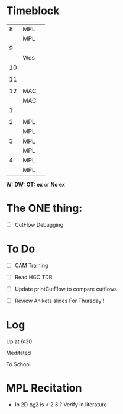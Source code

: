 # Timeblock

|     |     |     |
| --- | --- | --- |
| 8   | MPL |     |
|     | MPL |     |
| 9   |     |     |
|     | Wes |     |
| 10  |     |     |
|     |     |     |
| 11  |     |     |
|     |     |     |
| 12  | MAC |     |
|     | MAC |     |
| 1   |     |     |
|     |     |     |
| 2   | MPL |     |
|     | MPL |     |
| 3   | MPL |     |
|     | MPL |     |
| 4   | MPL |     |
|     | MPL |     |

**W:**
**DW:**
**OT:**
**ex** or **No ex**

# The ONE thing: 
- [ ] CutFlow Debugging


# To Do
- [ ] CAM Training
- [ ] Read HGC TDR
- [ ] Update printCutFlow to compare cutflows
- [ ] Review Anikets slides For Thursday !


# Log

Up at 6:30

Meditated 

To School
# MPL Recitation 
- In 2D Δχ2 is < 2.3 ?   Verify in literature 